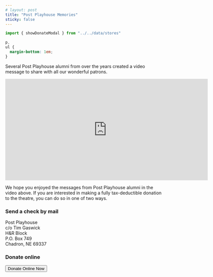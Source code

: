 ```yaml
---
# layout: post
title: "Post Playhouse Memories"
sticky: false
---
```


```js exec
import { showDonateModal } from "../../data/stores"
```

```css style
p,
ul {
  margin-bottom: 1em;
}
```

Several Post Playhouse alumni from over the years created a video message to share with all our wonderful patrons.

<iframe src="https://player.vimeo.com/video/428506727" class="m-auto max-w-full my-4" width="640" height="320" frameborder="0" allow="autoplay; fullscreen" allowfullscreen></iframe>

We hope you enjoyed the messages from Post Playhouse alumni in the video above. If you are interested in making a fully tax-deductible donation to the theatre, you can do so in one of two ways.

<div class="flex w-full justify-around">

<div>

### Send a check by mail

Post Playhouse  
c/o Tim Gaswick  
H&R Block  
P.O. Box 749  
Chadron, NE 69337

</div>
<div>

### Donate online

<div class="text-center my-4">
  <button class="btn btn-p" on:click={showDonateModal.toggle}>Donate Online Now</button>
</div>

</div>
</div>
